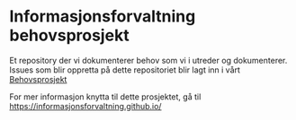 # Informasjonsforvaltning behovsprosjekt
Et repository der vi dokumenterer behov som vi i utreder og dokumenterer. Issues som blir oppretta på dette repositoriet blir lagt inn i vårt [Behovsprosjekt](https://github.com/orgs/Informasjonsforvaltning/projects/3)

For mer informasjon knytta til dette prosjektet, gå til https://informasjonsforvaltning.github.io/ 
